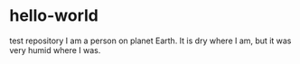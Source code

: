 # hello-world
test repository
I am a person on planet Earth. It is dry where I am, but it was very humid where I was.
